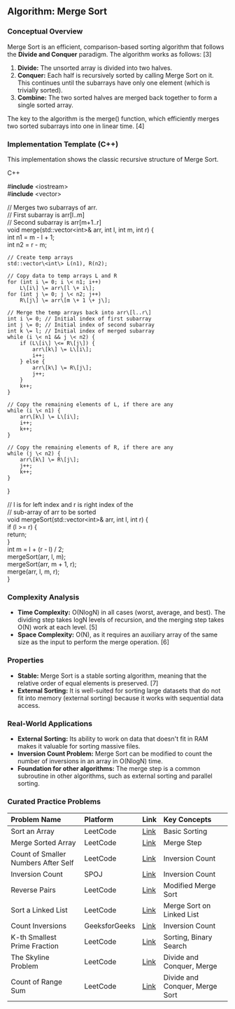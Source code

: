 
## **Algorithm: Merge Sort**

### **Conceptual Overview**

Merge Sort is an efficient, comparison-based sorting algorithm that follows the **Divide and Conquer** paradigm. The algorithm works as follows: \[3\]

1. **Divide:** The unsorted array is divided into two halves.  
2. **Conquer:** Each half is recursively sorted by calling Merge Sort on it. This continues until the subarrays have only one element (which is trivially sorted).  
3. **Combine:** The two sorted halves are merged back together to form a single sorted array.

The key to the algorithm is the merge() function, which efficiently merges two sorted subarrays into one in linear time. \[4\]

### **Implementation Template (C++)**

This implementation shows the classic recursive structure of Merge Sort.

C++

\#**include** \<iostream\>  
\#**include** \<vector\>

// Merges two subarrays of arr.  
// First subarray is arr\[l..m\]  
// Second subarray is arr\[m+1..r\]  
void merge(std::vector\<int\>& arr, int l, int m, int r) {  
    int n1 \= m \- l \+ 1;  
    int n2 \= r \- m;

    // Create temp arrays  
    std::vector\<int\> L(n1), R(n2);

    // Copy data to temp arrays L and R  
    for (int i \= 0; i \< n1; i++)  
        L\[i\] \= arr\[l \+ i\];  
    for (int j \= 0; j \< n2; j++)  
        R\[j\] \= arr\[m \+ 1 \+ j\];

    // Merge the temp arrays back into arr\[l..r\]  
    int i \= 0; // Initial index of first subarray  
    int j \= 0; // Initial index of second subarray  
    int k \= l; // Initial index of merged subarray  
    while (i \< n1 && j \< n2) {  
        if (L\[i\] \<= R\[j\]) {  
            arr\[k\] \= L\[i\];  
            i++;  
        } else {  
            arr\[k\] \= R\[j\];  
            j++;  
        }  
        k++;  
    }

    // Copy the remaining elements of L, if there are any  
    while (i \< n1) {  
        arr\[k\] \= L\[i\];  
        i++;  
        k++;  
    }

    // Copy the remaining elements of R, if there are any  
    while (j \< n2) {  
        arr\[k\] \= R\[j\];  
        j++;  
        k++;  
    }  
}

// l is for left index and r is right index of the  
// sub-array of arr to be sorted  
void mergeSort(std::vector\<int\>& arr, int l, int r) {  
    if (l \>= r) {  
        return;  
    }  
    int m \= l \+ (r \- l) / 2;  
    mergeSort(arr, l, m);  
    mergeSort(arr, m \+ 1, r);  
    merge(arr, l, m, r);  
}

### **Complexity Analysis**

* **Time Complexity:** O(NlogN) in all cases (worst, average, and best). The dividing step takes logN levels of recursion, and the merging step takes O(N) work at each level. \[5\]  
* **Space Complexity:** O(N), as it requires an auxiliary array of the same size as the input to perform the merge operation. \[6\]

### **Properties**

* **Stable:** Merge Sort is a stable sorting algorithm, meaning that the relative order of equal elements is preserved. \[7\]  
* **External Sorting:** It is well-suited for sorting large datasets that do not fit into memory (external sorting) because it works with sequential data access.

### **Real-World Applications**

* **External Sorting:** Its ability to work on data that doesn't fit in RAM makes it valuable for sorting massive files.  
* **Inversion Count Problem:** Merge Sort can be modified to count the number of inversions in an array in O(NlogN) time.  
* **Foundation for other algorithms:** The merge step is a common subroutine in other algorithms, such as external sorting and parallel sorting.

### **Curated Practice Problems**

| Problem Name | Platform | Link | Key Concepts |
| :---- | :---- | :---- | :---- |
| Sort an Array | LeetCode | [Link](https://leetcode.com/problems/sort-an-array/) | Basic Sorting |
| Merge Sorted Array | LeetCode | [Link](https://leetcode.com/problems/merge-sorted-array/) | Merge Step |
| Count of Smaller Numbers After Self | LeetCode | [Link](https://leetcode.com/problems/count-of-smaller-numbers-after-self/) | Inversion Count |
| Inversion Count | SPOJ | [Link](https://www.spoj.com/problems/INVCNT/) | Inversion Count |
| Reverse Pairs | LeetCode | [Link](https://leetcode.com/problems/reverse-pairs/) | Modified Merge Sort |
| Sort a Linked List | LeetCode | [Link](https://leetcode.com/problems/sort-list/) | Merge Sort on Linked List |
| Count Inversions | GeeksforGeeks | [Link](https://www.geeksforgeeks.org/counting-inversions/) | Inversion Count |
| K-th Smallest Prime Fraction | LeetCode | [Link](https://leetcode.com/problems/k-th-smallest-prime-fraction/) | Sorting, Binary Search |
| The Skyline Problem | LeetCode | [Link](https://leetcode.com/problems/the-skyline-problem/) | Divide and Conquer, Merge |
| Count of Range Sum | LeetCode | [Link](https://leetcode.com/problems/count-of-range-sum/) | Divide and Conquer, Merge Sort |
